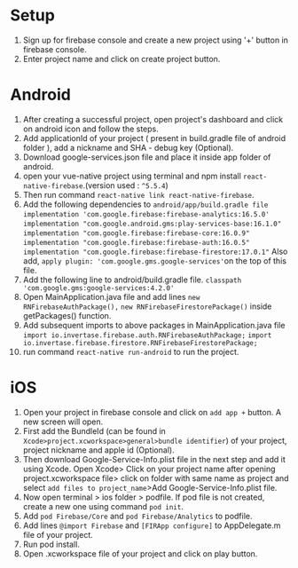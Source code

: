 # Setup

1. Sign up for firebase console and create a new project using '+' button in firebase console.
2. Enter project name and click on create project button.

# Android
1. After creating a successful project, open project's dashboard and click on android icon and follow the steps.
2. Add applicationId of your project ( present in build.gradle file of android folder ), add a nickname and SHA - debug key (Optional). 
3. Download google-services.json file and place it inside app folder of android.
3.  open your vue-native project using terminal and npm install `react-native-firebase`.(version used : `^5.5.4`)
4. Then run command `react-native link react-native-firebase`.
5. Add the following dependencies to `android/app/build.gradle file`
    `implementation 'com.google.firebase:firebase-analytics:16.5.0'`
    `implementation "com.google.android.gms:play-services-base:16.1.0"`
    `implementation "com.google.firebase:firebase-core:16.0.9"`
    `implementation "com.google.firebase:firebase-auth:16.0.5"`
    `implementation "com.google.firebase:firebase-firestore:17.0.1"`
Also add, `apply plugin: 'com.google.gms.google-services'`on the top of this file.     
6. Add the following line to android/build.gradle file.
 `classpath 'com.google.gms:google-services:4.2.0'`    
7. Open MainApplication.java file and add lines
  `new RNFirebaseAuthPackage(),`
  `new RNFirebaseFirestorePackage()` inside getPackages() function.
8. Add subsequent imports to above packages in MainApplication.java file 
`import io.invertase.firebase.auth.RNFirebaseAuthPackage;`
`import io.invertase.firebase.firestore.RNFirebaseFirestorePackage;`
9. run command `react-native run-android` to run the project.

# iOS

1. Open your project in firebase console and click on `add app +` button. A new screen will open.
2. First add the BundleId (can be found in `Xcode>project.xcworkspace>general>bundle identifier`) of your project, project nickname and apple id (Optional). 
3. Then download Google-Service-Info.plist file in the next step and add it using Xcode. Open Xcode> Click on your project name after opening project.xcworkspace file> click on folder with same name as project and select  `add files to project_name`>Add Google-Service-Info.plist file.
4. Now open terminal > ios folder > podfile. If pod file is not created, create a new one using command `pod init`.
5. Add `pod Firebase/Core` and `pod Firebase/Analytics` to podfile.
6. Add lines `@import Firebase` and `[FIRApp configure]` to AppDelegate.m file of your project.
7. Run pod install.
8. Open .xcworkspace file of your project and click on play button.